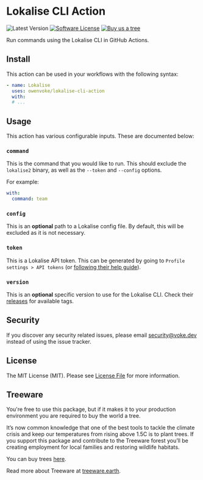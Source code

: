 # Lokalise CLI Action

![Latest Version][ico-version]
[![Software License][ico-license]](LICENSE.md)
[![Buy us a tree][ico-treeware-gifting]][link-treeware-gifting]

Run commands using the Lokalise CLI in GitHub Actions.

## Install

This action can be used in your workflows with the following syntax:

```yaml
- name: Lokalise
  uses: owenvoke/lokalise-cli-action
  with:
  # ...
```

## Usage

This action has various configurable inputs. These are documented below:

### `command`

This is the command that you would like to run. This should exclude the `lokalise2` binary, as well as the `--token`
and `--config` options.

For example:

```yml
with:
  command: team
```

### `config`

This is an **optional** path to a Lokalise config file. By default, this will be excluded as it is not necessary.

### `token`

This is a Lokalise API token. This can be generated by going to `Profile settings > API tokens`
(or [following their help guide](https://docs.lokalise.com/en/articles/1929556)).

### `version`

This is an **optional** specific version to use for the Lokalise CLI. Check
their [releases](https://github.com/lokalise/lokalise-cli-2-go/releases) for available tags.

## Security

If you discover any security related issues, please email security@voke.dev instead of using the issue tracker.

## License

The MIT License (MIT). Please see [License File](LICENSE.md) for more information.

## Treeware

You're free to use this package, but if it makes it to your production environment you are required to buy the world a
tree.

It’s now common knowledge that one of the best tools to tackle the climate crisis and keep our temperatures from rising
above 1.5C is to plant trees. If you support this package and contribute to the Treeware forest you’ll be creating
employment for local families and restoring wildlife habitats.

You can buy trees [here][link-treeware-gifting].

Read more about Treeware at [treeware.earth][link-treeware].

[ico-version]: https://img.shields.io/github/v/tag/owenvoke/lokalise-cli-action?sort=semver&style=flat-square
[ico-license]: https://img.shields.io/badge/license-MIT-brightgreen.svg?style=flat-square
[ico-treeware-gifting]: https://img.shields.io/badge/Treeware-%F0%9F%8C%B3-lightgreen?style=flat-square

[link-treeware]: https://treeware.earth
[link-treeware-gifting]: https://ecologi.com/owenvoke?gift-trees
